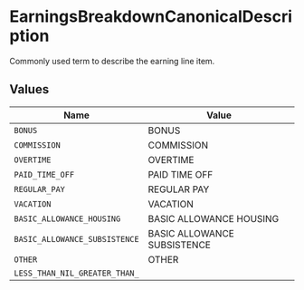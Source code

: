 # EarningsBreakdownCanonicalDescription

Commonly used term to describe the earning line item.


## Values

| Name                          | Value                         |
| ----------------------------- | ----------------------------- |
| `BONUS`                       | BONUS                         |
| `COMMISSION`                  | COMMISSION                    |
| `OVERTIME`                    | OVERTIME                      |
| `PAID_TIME_OFF`               | PAID TIME OFF                 |
| `REGULAR_PAY`                 | REGULAR PAY                   |
| `VACATION`                    | VACATION                      |
| `BASIC_ALLOWANCE_HOUSING`     | BASIC ALLOWANCE HOUSING       |
| `BASIC_ALLOWANCE_SUBSISTENCE` | BASIC ALLOWANCE SUBSISTENCE   |
| `OTHER`                       | OTHER                         |
| `LESS_THAN_NIL_GREATER_THAN_` | <nil>                         |